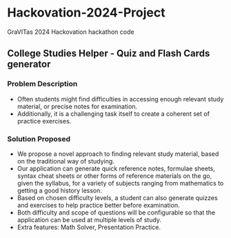 # Hackovation-2024-Project
GraVITas 2024 Hackovation hackathon code

## College Studies Helper - Quiz and Flash Cards generator

### Problem Description
 - Often students might find difficulties in accessing enough relevant study material, or precise notes for examination.
 - Additionally, it is a challenging task itself to create a coherent set of practice exercises.
### Solution Proposed 
 - We propose a novel approach to finding relevant study material, based on the traditional way of studying. 
 - Our application can generate quick reference notes, formulae sheets, syntax cheat sheets or other forms of reference materials on the go, given the syllabus, for a variety of subjects ranging from mathematics to getting a good history lesson. 
 - Based on chosen difficulty levels, a student can also generate quizzes and exercises to help practice better before examination. 
 - Both difficulty and scope of questions will be configurable so that the application can be used at multiple levels of study.
 - Extra features: Math Solver, Presentation Practice.